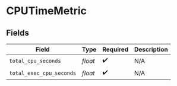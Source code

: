 # CPUTimeMetric


## Fields

| Field                    | Type                     | Required                 | Description              |
| ------------------------ | ------------------------ | ------------------------ | ------------------------ |
| `total_cpu_seconds`      | *float*                  | :heavy_check_mark:       | N/A                      |
| `total_exec_cpu_seconds` | *float*                  | :heavy_check_mark:       | N/A                      |